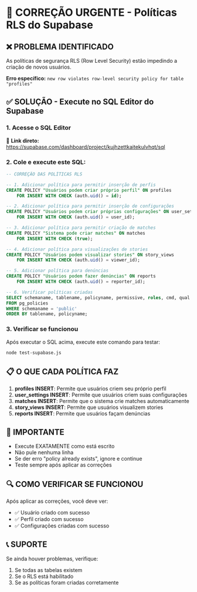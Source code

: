 # 🔧 CORREÇÃO URGENTE - Políticas RLS do Supabase

## ❌ PROBLEMA IDENTIFICADO
As políticas de segurança RLS (Row Level Security) estão impedindo a criação de novos usuários.

**Erro específico:** `new row violates row-level security policy for table "profiles"`

## ✅ SOLUÇÃO - Execute no SQL Editor do Supabase

### 1. Acesse o SQL Editor
🔗 **Link direto:** https://supabase.com/dashboard/project/kujhzettkaitekulvhqt/sql

### 2. Cole e execute este SQL:

```sql
-- CORREÇÃO DAS POLÍTICAS RLS

-- 1. Adicionar política para permitir inserção de perfis
CREATE POLICY "Usuários podem criar próprio perfil" ON profiles
    FOR INSERT WITH CHECK (auth.uid() = id);

-- 2. Adicionar política para permitir inserção de configurações
CREATE POLICY "Usuários podem criar próprias configurações" ON user_settings
    FOR INSERT WITH CHECK (auth.uid() = user_id);

-- 3. Adicionar política para permitir criação de matches
CREATE POLICY "Sistema pode criar matches" ON matches
    FOR INSERT WITH CHECK (true);

-- 4. Adicionar política para visualizações de stories
CREATE POLICY "Usuários podem visualizar stories" ON story_views
    FOR INSERT WITH CHECK (auth.uid() = viewer_id);

-- 5. Adicionar política para denúncias
CREATE POLICY "Usuários podem fazer denúncias" ON reports
    FOR INSERT WITH CHECK (auth.uid() = reporter_id);

-- 6. Verificar políticas criadas
SELECT schemaname, tablename, policyname, permissive, roles, cmd, qual 
FROM pg_policies 
WHERE schemaname = 'public' 
ORDER BY tablename, policyname;
```

### 3. Verificar se funcionou
Após executar o SQL acima, execute este comando para testar:

```bash
node test-supabase.js
```

## 📋 O QUE CADA POLÍTICA FAZ

1. **profiles INSERT**: Permite que usuários criem seu próprio perfil
2. **user_settings INSERT**: Permite que usuários criem suas configurações
3. **matches INSERT**: Permite que o sistema crie matches automaticamente
4. **story_views INSERT**: Permite que usuários visualizem stories
5. **reports INSERT**: Permite que usuários façam denúncias

## 🚨 IMPORTANTE
- Execute EXATAMENTE como está escrito
- Não pule nenhuma linha
- Se der erro "policy already exists", ignore e continue
- Teste sempre após aplicar as correções

## 🔍 COMO VERIFICAR SE FUNCIONOU
Após aplicar as correções, você deve ver:
- ✅ Usuário criado com sucesso
- ✅ Perfil criado com sucesso  
- ✅ Configurações criadas com sucesso

## 📞 SUPORTE
Se ainda houver problemas, verifique:
1. Se todas as tabelas existem
2. Se o RLS está habilitado
3. Se as políticas foram criadas corretamente